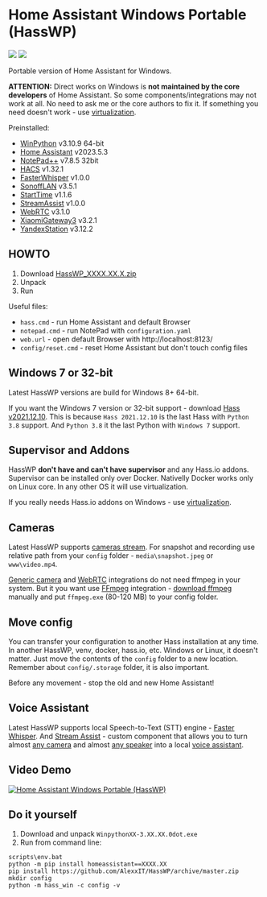 # Home Assistant Windows Portable (HassWP)

![](https://img.shields.io/github/stars/AlexxIT/HassWP?style=flat-square&logo=github) 
![](https://img.shields.io/github/downloads/AlexxIT/HassWP/total?color=blue&style=flat-square&logo=github)  

Portable version of Home Assistant for Windows.

**ATTENTION:** Direct works on Windows is **not maintained by the core developers** of Home Assistant. So some components/integrations may not work at all. No need to ask me or the core authors to fix it. If something you need doesn't work - use [virtualization](https://www.home-assistant.io/installation/windows).

Preinstalled:

- [WinPython](https://winpython.github.io/) v3.10.9 64-bit
- [Home Assistant](https://www.home-assistant.io/) v2023.5.3
- [NotePad++](https://notepad-plus-plus.org/) v7.8.5 32bit
- [HACS](https://hacs.xyz/) v1.32.1
- [FasterWhisper](https://github.com/AlexxIT/FasterWhisper) v1.0.0
- [SonoffLAN](https://github.com/AlexxIT/SonoffLAN) v3.5.1
- [StartTime](https://github.com/AlexxIT/StartTime) v1.1.6
- [StreamAssist](https://github.com/AlexxIT/StreamAssist) v1.0.0
- [WebRTC](https://github.com/AlexxIT/WebRTC) v3.1.0
- [XiaomiGateway3](https://github.com/AlexxIT/XiaomiGateway3) v3.2.1
- [YandexStation](https://github.com/AlexxIT/YandexStation) v3.12.2

## HOWTO

1. Download [HassWP_XXXX.XX.X.zip](https://github.com/AlexxIT/HassWP/releases/latest)
2. Unpack
3. Run

Useful files:

- `hass.cmd` - run Home Assistant and default Browser
- `notepad.cmd` - run NotePad with `configuration.yaml`
- `web.url` - open default Browser with http://localhost:8123/
- `config/reset.cmd` - reset Home Assistant but don't touch config files

## Windows 7 or 32-bit

Latest HassWP versions are build for Windows 8+ 64-bit.

If you want the Windows 7 version or 32-bit support - download [Hass v2021.12.10](https://github.com/AlexxIT/HassWP/releases/tag/v2022.5.3). This is because `Hass 2021.12.10` is the last Hass with `Python 3.8` support. And `Python 3.8` it the last Python with `Windows 7` support.

## Supervisor and Addons

HassWP **don't have and can't have supervisor** and any Hass.io addons. Supervisor can be installed only over Docker. Nativelly Docker works only on Linux core. In any other OS it will use virtualization.

If you really needs Hass.io addons on Windows - use [virtualization](https://www.home-assistant.io/installation/windows).

## Cameras

Latest HassWP supports [cameras stream](https://www.home-assistant.io/integrations/camera/). For snapshot and recording use relative path from your `config` folder - `media\snapshot.jpeg` or `www\video.mp4`.

[Generic camera](https://www.home-assistant.io/integrations/generic/) and [WebRTC](https://github.com/AlexxIT/WebRTC) integrations do not need ffmpeg in your system. But it you want use [FFmpeg](https://www.home-assistant.io/integrations/ffmpeg/) integration - [download ffmpeg](https://ffmpeg.org/download.html) manually and put `ffmpeg.exe` (80-120 MB) to your config folder.

## Move config

You can transfer your configuration to another Hass installation at any time. In another HassWP, venv, docker, hass.io, etc. Windows or Linux, it doesn't matter. Just move the contents of the `config` folder to a new location. Remember about `config/.storage` folder, it is also important.

Before any movement - stop the old and new Home Assistant!

## Voice Assistant

Latest HassWP supports local Speech-to-Text (STT) engine - [Faster Whisper](https://github.com/AlexxIT/FasterWhisper). And [Stream Assist](https://github.com/AlexxIT/StreamAssist) - custom component that allows you to turn almost [any camera](https://www.home-assistant.io/integrations/#camera) and almost [any speaker](https://www.home-assistant.io/integrations/#media-player) into a local [voice assistant](https://www.home-assistant.io/integrations/#voice).

## Video Demo

[![Home Assistant Windows Portable (HassWP)](https://img.youtube.com/vi/GFw3J3Jbuas/mqdefault.jpg)](https://www.youtube.com/watch?v=GFw3J3Jbuas)

## Do it yourself

1. Download and unpack `WinpythonXX-3.XX.XX.0dot.exe`
2. Run from command line:

```
scripts\env.bat
python -m pip install homeassistant==XXXX.XX
pip install https://github.com/AlexxIT/HassWP/archive/master.zip
mkdir config
python -m hass_win -c config -v
```
